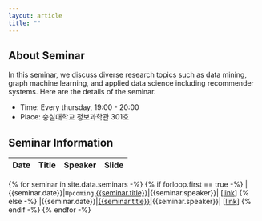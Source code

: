 ```yaml
---
layout: article
title: ""
---
```


## About Seminar

In this seminar, we discuss diverse research topics such as data mining, graph machine learning, and applied data science including recommender systems. Here are the details of the seminar.

* Time: Every thursday, 19:00 - 20:00
* Place: 숭실대학교 정보과학관 301호

## Seminar Information

|Date|Title|Speaker|Slide|
|:---:|:---:|:---:|:---:|
{% for seminar in site.data.seminars -%}
{% if forloop.first == true -%}
|{{seminar.date}}|`Upcoming` [{{seminar.title}}]({{seminar.paper}})|{{seminar.speaker}}| [[link]({{seminar.slide}})]
{% else -%}
|{{seminar.date}}|[{{seminar.title}}]({{seminar.paper}})|{{seminar.speaker}}| [[link]({{seminar.slide}})]
{% endif -%}
{% endfor -%}